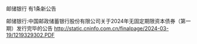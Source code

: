 邮储银行 有1条新公告 

邮储银行:中国邮政储蓄银行股份有限公司关于2024年无固定期限资本债券（第一期）发行完毕的公告 http://static.cninfo.com.cn/finalpage/2024-03-19/1219329302.PDF 

